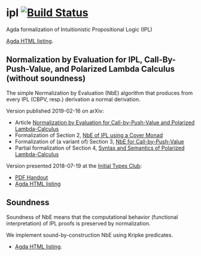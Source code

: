 # ipl [![Build Status](https://travis-ci.org/andreasabel/ipl.svg?branch=master)](https://travis-ci.org/andreasabel/ipl)
Agda formalization of Intuitionistic Propositional Logic (IPL)

[Agda HTML listing](https://andreasabel.github.io/ipl/html/Everything.html).

## Normalization by Evaluation for IPL, Call-By-Push-Value, and Polarized Lambda Calculus (without soundness)

The simple Normalization by Evaluation (NbE) algorithm
that produces from every IPL (CBPV, resp.) derivation a normal derivation.

Version published 2019-02-16 on arXiv:

* Article [Normalization by Evaluation for Call-by-Push-Value and Polarized Lambda-Calculus](https://arxiv.org/abs/1902.06097)
* Formalization of Section 2, [NbE of IPL using a Cover Monad](https://andreasabel.github.io/ipl/html/NfModelMonad.html)
* Formalization of (a variant of) Section 3, [NbE for Call-by-Push-Value](https://andreasabel.github.io/ipl/html-cbpv/NfCBPV.html)
* Partial formalization of Section 4, [Syntax and Semantics of Polarized Lambda-Calculus](https://andreasabel.github.io/ipl/html-focusing/Polarized.html)
<!--
* Partial formalization of Section 4, [Syntax and Semantics of Polarized Lambda-Calculus](https://github.com/andreasabel/ipl/blob/master/src-focusing/Formulas.agda)
-->

Version presented 2018-07-19 at the
[Initial Types Club](https://github.com/InitialTypes/Club):

* [PDF Handout](https://andreasabel.github.io/ipl/nbeSum.pdf)
* [Agda HTML listing](https://andreasabel.github.io/ipl/html/NfModelCaseTree.html)

## Soundness

Soundness of NbE means that the computational behavior (functional
interpretation) of IPL proofs is preserved by normalization.

We implement sound-by-construction NbE using Kripke predicates.

* [Agda HTML listing](https://andreasabel.github.io/ipl/html/NbeModel.html).
